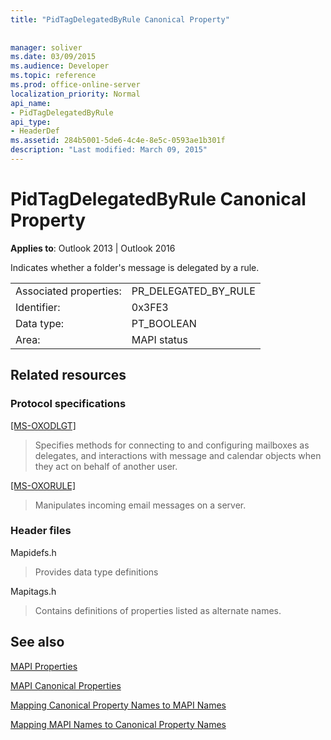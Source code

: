 ```yaml
---
title: "PidTagDelegatedByRule Canonical Property"
 
 
manager: soliver
ms.date: 03/09/2015
ms.audience: Developer
ms.topic: reference
ms.prod: office-online-server
localization_priority: Normal
api_name:
- PidTagDelegatedByRule
api_type:
- HeaderDef
ms.assetid: 284b5001-5de6-4c4e-8e5c-0593ae1b301f
description: "Last modified: March 09, 2015"
---
```


# PidTagDelegatedByRule Canonical Property

  
  
**Applies to**: Outlook 2013 | Outlook 2016 
  
Indicates whether a folder's message is delegated by a rule.
  
|||
|:-----|:-----|
|Associated properties:  <br/> |PR_DELEGATED_BY_RULE  <br/> |
|Identifier:  <br/> |0x3FE3  <br/> |
|Data type:  <br/> |PT_BOOLEAN  <br/> |
|Area:  <br/> |MAPI status  <br/> |
   
## Related resources

### Protocol specifications

[[MS-OXODLGT]](http://msdn.microsoft.com/library/01a89b11-9c43-4c40-b147-8f6a1ef5a44f%28Office.15%29.aspx)
  
> Specifies methods for connecting to and configuring mailboxes as delegates, and interactions with message and calendar objects when they act on behalf of another user.
    
[[MS-OXORULE]](http://msdn.microsoft.com/library/70ac9436-501e-43e2-9163-20d2b546b886%28Office.15%29.aspx)
  
> Manipulates incoming email messages on a server.
    
### Header files

Mapidefs.h
  
> Provides data type definitions
    
Mapitags.h
  
> Contains definitions of properties listed as alternate names.
    
## See also



[MAPI Properties](mapi-properties.md)
  
[MAPI Canonical Properties](mapi-canonical-properties.md)
  
[Mapping Canonical Property Names to MAPI Names](mapping-canonical-property-names-to-mapi-names.md)
  
[Mapping MAPI Names to Canonical Property Names](mapping-mapi-names-to-canonical-property-names.md)

